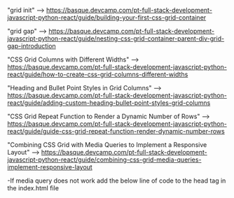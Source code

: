"grid init" --> https://basque.devcamp.com/pt-full-stack-development-javascript-python-react/guide/building-your-first-css-grid-container

"grid gap" --> https://basque.devcamp.com/pt-full-stack-development-javascript-python-react/guide/nesting-css-grid-container-parent-div-grid-gap-introduction

"CSS Grid Columns with Different Widths" --> https://basque.devcamp.com/pt-full-stack-development-javascript-python-react/guide/how-to-create-css-grid-columns-different-widths

"Heading and Bullet Point Styles in Grid Columns" --> https://basque.devcamp.com/pt-full-stack-development-javascript-python-react/guide/adding-custom-heading-bullet-point-styles-grid-columns

"CSS Grid Repeat Function to Render a Dynamic Number of Rows" --> https://basque.devcamp.com/pt-full-stack-development-javascript-python-react/guide/guide-css-grid-repeat-function-render-dynamic-number-rows

"Combining CSS Grid with Media Queries to Implement a Responsive Layout" --> https://basque.devcamp.com/pt-full-stack-development-javascript-python-react/guide/combining-css-grid-media-queries-implement-responsive-layout

-If media query does not work add the below line of code to the head tag in the index.html file
<meta name="viewport" content="width=device-width, initial-scale=1, minimum-scale=1" />





